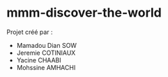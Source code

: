 # mmm-discover-the-world


Projet créé par :
- Mamadou Dian SOW
- Jeremie COTINIAUX
- Yacine CHAABI
- Mohssine AMHACHI
